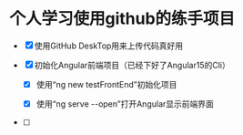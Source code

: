 # 个人学习使用github的练手项目

- [x] 使用GitHub DeskTop用来上传代码真好用

- [x] 初始化Angular前端项目（已经下好了Angular15的Cli）
  
  - [x] 使用“ng new testFrontEnd”初始化项目
  
  - [x] 使用“ng serve --open”打开Angular显示前端界面

- [ ] 
